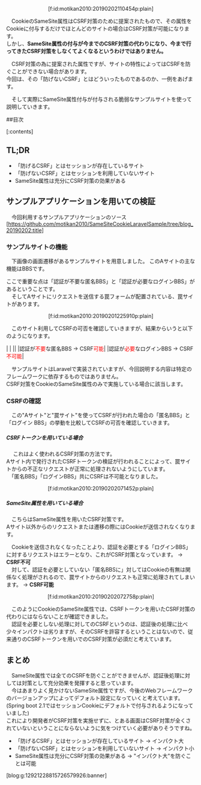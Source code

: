 <p align="center">
[f:id:motikan2010:20190202110454p:plain]  
</p>

　CookieのSameSite属性はCSRF対策のために提案されたもので、その属性をCookieに付与するだけでほとんどのサイトの場合はCSRF対策が可能になります。  
しかし、**SameSite属性の付与が今までのCSRF対策の代わりになり、今まで行ってきたCSRF対策をしなくてよくなるというわけではありません。**  

　CSRF対策の為に提案された属性ですが、サイトの特性によってはCSRFを防ぐことができない場合があります。  
今回は、その「防げないCSRF」とはどういったものであるのか、一例をあげます。  

　そして実際にSameSite属性付与が付与される脆弱なサンプルサイトを使って説明していきます。

##目次


[:contents]



## TL;DR
- 「防げるCSRF」とはセッションが存在しているサイト
- 「防げないCSRF」とはセッションを利用していないサイト
- SameSite属性は充分にCSRF対策の効果がある


<!-- more -->



## サンプルアプリケーションを用いての検証
　今回利用するサンプルアプリケーションのソース  
[https://github.com/motikan2010/SameSiteCookieLaravelSample/tree/blog_20190202:title]  


### サンプルサイトの機能

　下画像の画面遷移があるサンプルサイトを用意しました。  このAサイトの主な機能はBBSです。  

ここで重要な点は「認証が不要な匿名BBS」と「認証が必要なログインBBS」があるということです。  
　そしてAサイトにリクエストを送信する罠フォームが配置されている、罠サイトがあります。
<p align="center">
[f:id:motikan2010:20190201225910p:plain]
<p>

　このサイト利用してCSRFの可否を確認していきますが、結果からいうと以下のようになります。  

| | 
||
|認証が<span style="color: #ff0000">不要</span>な匿名BBS → CSRF<span style="color: #ff0000">可能</span>|
|認証が<span style="color: #ff0000">必要</span>なログインBBS → CSRF<span style="color: #ff0000">不可能</span>|

　サンプルサイトはLaravelで実装されていますが、今回説明する内容は特定のフレームワークに依存するものではありません。  
CSRF対策をCookieのSameSite属性のみで実施している場合に該当します。

### CSRFの確認
　この"Aサイト"と"罠サイト"を使ってCSRFが行われた場合の「匿名BBS」と「ログイン BBS」の挙動を比較してCSRFの可否を確認していきます。

##### CSRFトークンを用いている場合
　  これはよく使われるCSRF対策の方法です。  
Aサイト内で発行されたCSRFトークンの検証が行われることによって、罠サイトからの不正なリクエストが正常に処理されないようにしています。  
　「匿名BBS」「ログインBBS」共にCSRFは不可能となりました。

<p align="center">
[f:id:motikan2010:20190202071452p:plain]  
</p>

##### SameSite属性を用いている場合
　こちらはSameSite属性を用いたCSRF対策です。  
Aサイト以外からのリクエストまたは遷移の際にはCookieが送信されなくなります。  

　Cookieを送信されなくなったことより、認証を必要とする「ログインBBS」に対するリクエストはエラーとなり、これがCSRF対策となっています。 → <b>CSRF不可</b>  
　対して、認証を必要としていない「匿名BBSに」対してはCookieの有無は関係なく処理がされるので、罠サイトからのリクエストも正常に処理されてしまいます。 → <b>CSRF可能</b>

<p align="center">
[f:id:motikan2010:20190202072758p:plain]
</p>

　このようにCookieのSameSite属性では、CSRFトークンを用いたCSRF対策の代わりにはならないことが確認できました。  
　認証を必要としない処理に対してのCSRFというのは、認証後の処理に比べ少々インパクトは劣りますが、そのCSRFを許容するということはないので、従来通りのCSRFトークンを用いでのCSRF対策が必須だと考えています。  


## まとめ
　SameSite属性では全てのCSRFを防ぐことができませんが、認証後処理に対しては対策として充分効果を発揮すると思っています。  
　今はあまりよく見かけないSameSite属性ですが、今後のWebフレームワークのバージョンアップによってデフォルト設定になっていくと考えています。  (Spring boot 2.1ではセッションCookieにデフォルトで付与されるようになっていました)  
これにより開発者がCSRF対策を実施せずに、とある画面はCSRF対策が全くされていないということにならないように気をつけていく必要がありそうですね。

- 「防げるCSRF」とはセッションが存在しているサイト → インパクト大
- 「防げないCSRF」とはセッションを利用していないサイト → インパクト小
- SameSite属性は充分にCSRF対策の効果がある → "インパクト大"を防ぐことは可能


[blog:g:12921228815726579926:banner]

